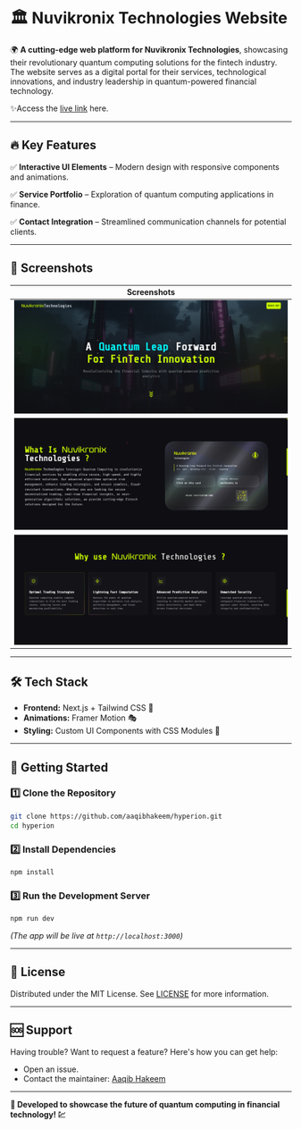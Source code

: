 # 🏛 **Nuvikronix Technologies Website**

🌍 **A cutting-edge web platform for Nuvikronix Technologies**, showcasing their revolutionary quantum computing solutions for the fintech industry. The website serves as a digital portal for their services, technological innovations, and industry leadership in quantum-powered financial technology.

✨Access the [live link](https://nuvikronix.vercel.app) here. 

---

## 🔥 **Key Features**

✅ **Interactive UI Elements** – Modern design with responsive components and animations. 

✅ **Service Portfolio** – Exploration of quantum computing applications in finance. 

✅ **Contact Integration** – Streamlined communication channels for potential clients.

---

## 📸 **Screenshots**

|           Screenshots           |
| ------------------------------- |
| ![Landing](content/nt1.png)     |
| ![Description](content/nt2.png) |
| ![Reasons](content/nt3.png)     |


---

## 🛠 **Tech Stack**

- **Frontend:** Next.js + Tailwind CSS 🚀
- **Animations:** Framer Motion 🎭
- **Styling:** Custom UI Components with CSS Modules 🎨

---

## 🚀 **Getting Started**

### 1️⃣ **Clone the Repository**

```sh
git clone https://github.com/aaqibhakeem/hyperion.git
cd hyperion
```

### 2️⃣ **Install Dependencies**

```sh
npm install
```

### 3️⃣ **Run the Development Server**

```sh
npm run dev
```

_(The app will be live at `http://localhost:3000`)_

---

## 📝 License

Distributed under the MIT License. See [LICENSE](LICENSE) for more information.

---

## 🆘 Support

Having trouble? Want to request a feature? Here's how you can get help:

- Open an issue.
- Contact the maintainer: [Aaqib Hakeem](https://aaqibhakeem.vercel.app/)

---

**🌟 Developed to showcase the future of quantum computing in financial technology! 💹** 
